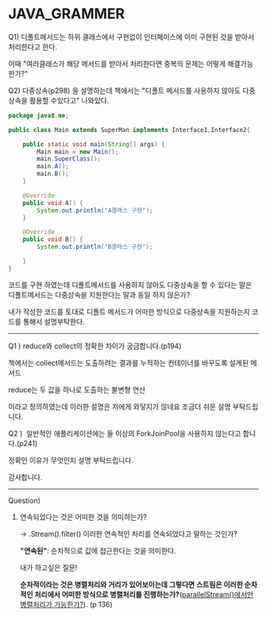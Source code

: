# JAVA_GRAMMER



Q1) 디폴트메서드는 하위 클래스에서 구현없이 인터페이스에 이미 구현된 것을 받아서 처리한다고 한다. 

이때 "여러클래스가 해당 메서드를 받아서 처리한다면 중복의 문제는 어떻게 해결가능한가?"

Q2) 다중상속(p298) 을 설명하는데 책에서는  "디폴트 메서드를 사용하지 않아도 다중상속을 활용할 수있다고" 나와있다.

~~~java
package java8.me;

public class Main extends SuperMan implements Interface1,Interface2{

    public static void main(String[] args) {
        Main main = new Main();
        main.SuperClass();
        main.A();
        main.B();
    }

    @Override
    public void A() {
        System.out.println("A클래스 구현");
    }

    @Override
    public void B() {
        System.out.println("B클래스 구현");

    }
}
~~~

코드를 구현 하였는데 디폴트메서드를 사용하지 않아도 다중상속을 할 수 있다는 말은 디폴트메서드는 다중상속을 지원한다는 말과 동일 하지 않은가?

내가 작성한 코드를 토대로 디폴트 메서드가 어떠한 방식으로 다중상속을 지원하는지 코드를 통해서 설명부탁한다.



------

Q1 ) reduce와  collect의 정확한 차이가 궁금합니다.(p194)

책에서는 collect메서드는 도출하려는 결과를 누적하는 컨테이너를 바꾸도록 설계된 메서드

reduce는 두 값을 하나로 도출하는 불변형 연산 

이라고 정의하였는데 이러한 설명은 저에게 와닿지가 않네요 조금더 쉬운 설명 부탁드립니다.



Q2 )  일반적인 애플리케이션에는 둘 이상의 ForkJoinPool을 사용하지 않는다고 합니다.(p241)

정확인 이유가 무엇인지 설명 부탁드립니다.

감사합니다.

------

Question)

1. 연속되었다는 것은 어떠한 것을 의미하는가?

   -> .Stream().filter() 이러한 연속적인 처리를 연속되었다고 말하는 것인가?

   

   **"연속된"**: 순차적으로 값에 접근한다는 것을 의미한다.

   내가 하고싶은 질문!

   **순차적이라는 것은 병렬처리와 거리가 있어보이는데 그렇다면 스트림은 이러한 순차적인 처리에서 어떠한 방식으로 병렬처리를 진행하는가?**(<u>parallelStream()에서만 병렬처리가 가능한가?</u>). (p 136)

   

   


